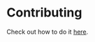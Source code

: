 # Contributing

Check out how to do it [here](https://github.com/toolbisoftware/contributing/blob/main/CONTRIBUTING.md).
